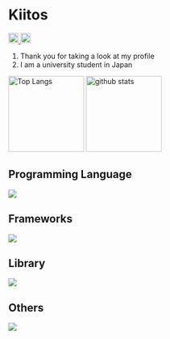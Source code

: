 # Kiitos

<p align="left">
  <a href="https://github.com/0gawa">
    <img height="20" src="https://komarev.com/ghpvc/?username=0gawa"/>
  </a>
  <a href="https://github.com/0gawa">
    <img height="20" src="https://img.shields.io/github/followers/0gawa?label=follow&logo=github&style=flat" />
  </a>
</p>

1. Thank you for taking a look at my profile
2. I am a university student in Japan

<p align="left"> 
  <img alt="Top Langs" height="150px" src="https://github-readme-stats.vercel.app/api/top-langs/?username=0gawa&layout=compact&show_icons=true&theme=onedark" />
  <img alt="github stats" height="150px" src="https://github-readme-stats.vercel.app/api?username=0gawa&theme=onedark&show_icons=ture" />
</p>

## Programming Language
<p align="left">
  <a href="https://skillicons.dev">
    <img src="https://skillicons.dev/icons?i=html,css,js,ruby,python,c,cpp,java" />
  </a>
</p>

## Frameworks
<p align="left">
  <a href="https://skillicons.dev">
    <img src="https://skillicons.dev/icons?i=rails,react" />
  </a>
</p>

## Library
<p align="left">
  <a href="https://skillicons.dev">
    <img src="https://skillicons.dev/icons?i=jquery,bootstrap" />
  </a>
</p>

## Others
<p align="left">
  <a href="https://skillicons.dev">
    <img src="https://skillicons.dev/icons?i=docker" />
  </a>
</p>
